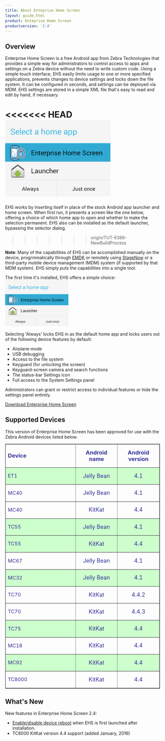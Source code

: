 ```yaml
---
title: About Enteprise Home Screen
layout: guide.html
product: Enteprise Home Screen
productversion: '2.4'
---
```


## Overview
Enterprise Home Screen is a free Android app from Zebra Technologies that provides a simple way for administrators to control access to apps and settings on a Zebra device without the need to write custom code. Using a simple touch interface, EHS easily limits usage to one or more specified applications, prevents changes to device settings and locks down the file system. It can be configured in seconds, and settings can be deployed via MDM. EHS settings are stored in a simple XML file that's easy to read and edit by hand, if necessary. 

<<<<<<< HEAD
<img alt="" style="height:250px" src="homePrompt.png"/>
=======
EHS works by inserting itself in place of the stock Android app launcher and home screen. When first run, it presents a screen like the one below, offering a choice of which home app to open and whether to make the selection permanent. EHS also can be installed as the default launcher, bypassing the selector dialog. 
>>>>>>> origin/TUT-6386-NewBuildProcess

<b>Note</b>: Many of the capabilities of EHS can be accomplished manually on the device, progrmmatically through [EMDK](/emdk-for-android/4-0/guide/about) or remotely using [StageNow](/stagenow/2-2/about/) or a third-party mobile device management (MDM) system (if supported by that MDM system). EHS simply puts the capabilities into a single tool.

The first time it's installed, EHS offers a simple choice: 
<img style="height:150px" src="homePrompt.png"/>

Selecting 'Always' locks EHS in as the default home app and locks users out of the following device features by default:

* Airplane mode
* USB debugging
* Access to the file system
* Keyguard (for unlocking the screen)
* Keyguard-screen camera and search functions
* The status-bar Settings icon  
* Full access to the System Settings panel  

Administrators can grant or restrict access to individual features or hide the settings panel entirely. 

[Download Enterprise Home Screen](https://portal.motorolasolutions.com/Support/US-EN/Resolution?solutionId=100676&redirectForm=search&searchQuery=%3FsearchType%3Dsimple%26searchTerm%3Denterprise%20home%20screen)

## Supported Devices
This version of Enterprise Home Screen has been approved for use with the Zebra Android devices listed below.

<table class="MsoNormalTable" style="" id="table2" border="1" cellpadding="3" cellspacing="0">
<tbody>

<tr>
<td style="width: 200pt;" width="250">
<p class="MsoNormal"><b><font color="#333399" size="4">Device</font></b></p>
</td>
<td style="width: 140px;">
<p class="MsoNormal" style="text-align: center;" align="center"><b><font color="#333399" size="4">
    Android name</font></b></p>
</td>
<td style="width: 140px;">
<p class="MsoNormal" style="text-align: center;" align="center"><b><font color="#333399" size="4">
    Android version</font></b></p>
</td>
</tr>

<tr bgcolor="#ccffcc" >
<td style="width: 118.35pt;"  width="250">
<p class="MsoNormal"><font color="#333399" size="3">ET1 </font></p>
</td>
<td style="width: 96px;" >
<p class="MsoNormal" style="text-align: center;" align="center"><font color="#333399" size="4">
    Jelly Bean</font></p>
</td>
<td style="width: 96px;" >
<p class="MsoNormal" align="center"><font color="#333399" size="4">4.1</font></p>
</td>
</tr>

<tr>
<td style="width: 118.35pt;" width="158">
<p class="MsoNormal"><font color="#333399" size="3">MC40</font></p>
</td>
<td style="width: 96px;">
<p class="MsoNormal" align="center"><font color="#333399" size="4">Jelly Bean</font></p>
</td>
<td style="width: 96px;">
<p class="MsoNormal" align="center"><font color="#333399" size="4">4.1</font></p>
</td>
</tr>

<tr>
<td style="width: 118.35pt;" width="158">
<p class="MsoNormal"><font color="#333399" size="3">MC40</font></p>
</td>
<td style="width: 96px;">
<p class="MsoNormal" align="center"><font color="#333399" size="4">KitKat</font></p>
</td>
<td style="width: 96px;">
<p class="MsoNormal" align="center"><font color="#333399" size="4">4.4</font></p>
</td>
</tr>

<tr bgcolor="#ccffcc" >
<td style="width: 118.35pt;"  width="158">
<p class="MsoNormal"><font color="#333399" size="3">TC55</font></p>
</td>
<td style="width: 96px;" >
<p class="MsoNormal" style="text-align: center;" align="center"><font color="#333399" size="4">
    Jelly Bean</font></p></td>
<td style="width: 96px;" >
<p class="MsoNormal" align="center"><font color="#333399" size="4">4.1</font></p>
</td>

</tr>
<tr bgcolor="#ccffcc" >
<td style="width: 118.35pt;"  width="158">
<p class="MsoNormal"><font color="#333399" size="3">TC55</font></p>
</td>
<td style="width: 96px;" >
<p class="MsoNormal" style="text-align: center;" align="center"><font color="#333399" size="4">
    KitKat</font></p>
</td>
<td style="width: 96px;" >
<p class="MsoNormal" align="center"><font color="#333399" size="4">4.4</font></p>
</td>
</tr>

<tr>
<td style="width: 118.35pt;"  width="158">
<p class="MsoNormal"><font color="#333399" size="3">MC67</font></p>
</td>
<td style="width: 96px;" >
<p class="MsoNormal" style="text-align: center;" align="center"><font color="#333399" size="4">
    Jelly Bean</font></p>
</td>
<td style="width: 96px;" >
<p class="MsoNormal" align="center"><font color="#333399" size="4">4.1</font></p>
</td>
</tr>

<tr bgcolor="#ccffcc" >
<td style="width: 118.35pt;"  width="158">
<p class="MsoNormal"><font color="#333399" size="3">MC32</font></p>
</td>
<td style="width: 96px;" >
<p class="MsoNormal" style="text-align: center;" align="center"><font color="#333399" size="4">
    Jelly Bean</font></p>
</td>
<td style="width: 96px;" >
<p class="MsoNormal" align="center"><font color="#333399" size="4">4.1</font></p>
</td>
</tr>

<tr>
<td style="width: 118.35pt;"  width="158">
<p class="MsoNormal"><font color="#333399" size="3">TC70</font></p>
</td>
<td style="width: 96px;" >
<p class="MsoNormal" style="text-align: center;" align="center"><font color="#333399" size="4">
    KitKat</font></p>
</td>
<td style="width: 96px;" >
<p class="MsoNormal" align="center"><font color="#333399" size="4">4.4.2</font></p>
</td>
</tr>

<tr >
<td style="width: 118.35pt;"  width="158">
<p class="MsoNormal"><font color="#333399" size="3">TC70</font></p>
</td>
<td style="width: 96px;" >
<p class="MsoNormal" style="text-align: center;" align="center"><font color="#333399" size="4">
    KitKat</font></p>
</td>
<td style="width: 96px;" >
<p class="MsoNormal" align="center"><font color="#333399" size="4">4.4.3</font></p>
</td>
</tr>

<tr bgcolor="#ccffcc" >
<td style="width: 118.35pt;"  width="158">
<p class="MsoNormal"><font color="#333399" size="3">TC75</font></p>
</td>
<td style="width: 96px;" >
<p class="MsoNormal" style="text-align: center;" align="center"><font color="#333399" size="4">
    KitKat</font></p>
</td>
<td style="width: 96px;" >
<p class="MsoNormal" align="center"><font color="#333399" size="4">4.4</font></p>
</td>
</tr>

<tr>
<td style="width: 118.35pt;"  width="158">
<p class="MsoNormal"><font color="#333399" size="3">MC18</font></p>
</td>
<td style="width: 96px;" >
<p class="MsoNormal" align="center"><font color="#333399" size="4">KitKat</font></p>
</td>
<td style="width: 96px;" >
<p class="MsoNormal" style="text-align: center;" align="center"><font color="#333399" size="4">
    4.4</font></p>
</td>
</tr>

<tr bgcolor="#ccffcc" >
<td style="width: 118.35pt;"  width="158">
<p class="MsoNormal"><font color="#333399" size="3">MC92</font></p>
</td>
<td style="width: 96px;" >
<p class="MsoNormal" align="center"><font color="#333399" size="4">KitKat</font></p>
</td>
<td style="width: 96px;" >
<p class="MsoNormal" style="text-align: center;" align="center"><font color="#333399" size="4">
    4.4</font></p>
</td>
</tr>

<tr >
<td style="width: 118.35pt;"  width="158">
<p class="MsoNormal"><font color="#333399" size="3">TC8000</font></p>
</td>
<td style="width: 96px;" >
<p class="MsoNormal" align="center"><font color="#333399" size="4">KitKat</font></p>
</td>
<td style="width: 96px;" >
<p class="MsoNormal" style="text-align: center;" align="center"><font color="#333399" size="4">
    4.4</font></p>
</td>
</tr>
</tbody>
</table>

## What's New

New features in Enterprise Home Screen 2.4:

* [Enable/disable device reboot](../settings#rebootoninstallenabled) when EHS is first launched after installation. 
* TC8000 KitKat version 4.4 support (added January, 2016)













